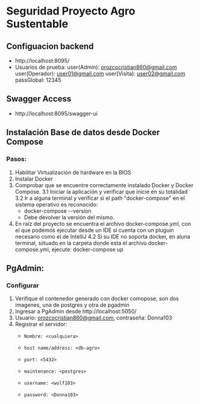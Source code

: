 # Seguridad Proyecto Agro Sustentable
## Configuacion backend
* http://localhost:8095/
* Usuarios de prueba:
      user(Admin): orozcocristian860@gmail.com
      user(Operador): user01@gmail.com
      user(Visita): user02@gmail.com
      passGlobal: 12345 

## Swagger Access
* http://localhost:8095/swagger-ui

## Instalación Base de datos desde Docker Compose 
### Pasos:
   1. Habilitar Virtualización de hardware en la BIOS 
   2. Instalar Docker 
   3. Comprobar que se encuentre correctamente instalado Docker y Docker Compose.
      3.1 Iniciar la aplicación y verificar que inicie en su totalidad
      3.2 Ir a alguna terminal y verificar si el path "docker-compose" en el sistema operativo es reconocido:
      * docker-compose --version
      * Debe devolver la versión del mismo.
   4. En raíz del proyecto se encuentra el archivo docker-compose.yml, con el que podemos ejecutar desde un IDE si cuenta con un pluguin necesario como el de IntelliJ
      4.2 Si su IDE no soporta docker, en aluna terminal, siituado en la carpeta donde esta el archivo docker-compose.yml, ejecute: docker-compose up

## PgAdmin:
### Configurar
   1. Verifique el contenedor generado con docker comopose, son dos imagenes, una de postgres y otra de pgadmin
   2. Ingresar a PgAdmin desde http://localhost:5050/
   3. Usuario: orozcocristian860@gmail.com, contraseña: Donna103
   4. Registrar el servidor:
      *     Nombre: <cualquiera>
      *     host name/address: <db-agro>
      *     port: <5432>
      *     maintenance: <postgres>
      *     username: <wolf103>
      *     password: <Donna103>

